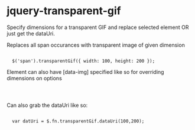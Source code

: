 jquery-transparent-gif
======================

Specify dimensions for a transparent GIF and replace selected element OR just get the dataUri.


Replaces all span occurances with transparent image of given dimension

<code>
  $('span').transparentGif({ width: 100, height: 200 });
</code>


Element can also have [data-img] specified like so for overriding dimensions on options

<code>
  <span data-img="100,200" />
</code>

Can also grab the dataUri like so:

<code>
  var datUri = $.fn.transparentGif.dataUri(100,200);
</code>
